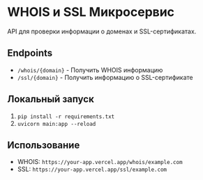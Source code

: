 # WHOIS и SSL Микросервис

API для проверки информации о доменах и SSL-сертификатах.

## Endpoints

- `/whois/{domain}` - Получить WHOIS информацию
- `/ssl/{domain}` - Получить информацию о SSL-сертификате

## Локальный запуск

1. `pip install -r requirements.txt`
2. `uvicorn main:app --reload`

## Использование

- WHOIS: `https://your-app.vercel.app/whois/example.com`
- SSL: `https://your-app.vercel.app/ssl/example.com`
